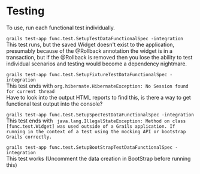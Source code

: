 # Testing

To use, run each functional test individually.

`grails test-app func.test.SetupTestDataFunctionalSpec -integration`  
This test runs, but the saved Widget doesn't exist to the application, presumably because of the @Rollback annotation the widget is in a transaction, but if the @Rollback is removed then you lose the ability to test individual scenarios and testing would become a dependency nightmare.

`grails test-app func.test.SetupFixtureTestDataFunctionalSpec -integration`  
This test ends with `org.hibernate.HibernateException: No Session found for current thread`  
Have to look into the output HTML reports to find this, is there a way to get functional test output into the console?

`grails test-app func.test.SetupSpecTestDataFunctionalSpec -integration`  
This test ends with ` java.lang.IllegalStateException: Method on class [func.test.Widget] was used outside of a Grails application. If running in the context of a test using the mocking API or bootstrap Grails correctly.`  

`grails test-app func.test.SetupBootStrapTestDataFunctionalSpec -integration`  
This test works (Uncomment the data creation in BootStrap before running this)
